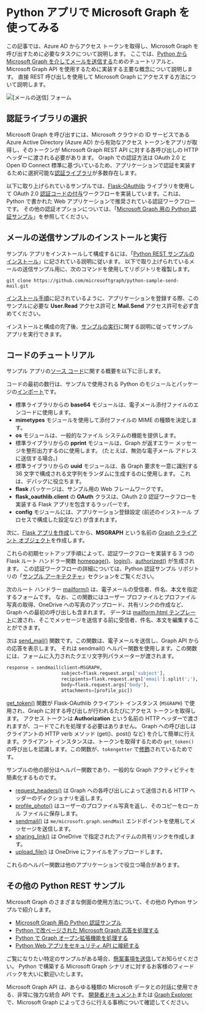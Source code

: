 # <a name="get-started-with-microsoft-graph-in-a-python-app"></a>Python アプリで Microsoft Graph を使ってみる 

この記事では、Azure AD からアクセス トークンを取得し、Microsoft Graph を呼び出すために必要なタスクについて説明します。 ここでは、[Python から Microsoft Graph を介してメールを送信する](https://github.com/microsoftgraph/python-sample-send-mail)ためのチュートリアルと、Microsoft Graph API を使用するために実装する主要な概念について説明します。 直接 REST 呼び出しを使用して Microsoft Graph にアクセスする方法について説明します。

![[メールの送信] フォーム](https://raw.githubusercontent.com/microsoftgraph/python-sample-send-mail/master/static/images/sendmail.png)

## <a name="choosing-an-authentication-library"></a>認証ライブラリの選択

Microsoft Graph を呼び出すには、Microsoft クラウドの ID サービスである Azure Active Directory (Azure AD) から有効なアクセス トークンをアプリが取得し、そのトークンが Microsoft Graph REST API に対する各呼び出しの HTTP ヘッダーに渡される必要があります。 Graph での認証方法は OAuth 2.0 と Open ID Connect 標準に基づいているため、アプリケーションで認証を実装するために選択可能な[認証ライブラリ](https://docs.microsoft.com/ja-JP/azure/active-directory/develop/active-directory-v2-libraries)が多数存在します。

以下に取り上げられているサンプルでは、[Flask-OAuthlib](https://flask-oauthlib.readthedocs.io/en/latest/) ライブラリを使用して OAuth 2.0 [認証コードの付与](https://tools.ietf.org/html/rfc6749#section-4.1)ワークフローを実装しています。これは、Python で書かれた Web アプリケーションで推奨されている認証ワークフローです。 その他の認証オプションについては、「[Microsoft Graph 用の Python 認証サンプル](https://github.com/microsoftgraph/python-sample-auth)」を参照してください。

## <a name="installing-and-running-the-send-mail-sample"></a>メールの送信サンプルのインストールと実行

サンプル アプリをインストールして構成するには、「[Python REST サンプルのインストール](https://github.com/microsoftgraph/python-sample-auth/blob/master/installation.md)」に記されている説明に従います。 以下で取り上げられているメールの送信サンプル用に、次のコマンドを使用してリポジトリを複製します。

```git clone https://github.com/microsoftgraph/python-sample-send-mail.git```

[インストール手順](https://github.com/microsoftgraph/python-sample-auth/blob/master/installation.md)に記されているように、アプリケーションを登録する際、このサンプルに必要な **User.Read** アクセス許可と **Mail.Send** アクセス許可を必ず含めてください。

インストールと構成の完了後、[サンプルの実行](https://github.com/microsoftgraph/python-sample-send-mail#running-the-sample)に関する説明に従ってサンプル アプリを実行できます。

## <a name="code-walkthrough"></a>コードのチュートリアル

サンプル アプリの[ソース コード](https://github.com/microsoftgraph/python-sample-send-mail/blob/master/sample.py)に関する概要を以下に示します。

コードの最初の数行は、サンプルで使用される Python のモジュールとパッケージの[インポート](https://github.com/microsoftgraph/python-sample-send-mail/blob/master/sample.py#L4-L32)です。

* 標準ライブラリからの **base64** モジュールは、電子メール添付ファイルのエンコードに使用します。
* **mimetypes** モジュールを使用して添付ファイルの MIME の種類を決定します。
* **os** モジュールは、一般的なファイル システムの機能を提供します。
* 標準ライブラリからの **pprint** モジュールは、Graph が返すエラー メッセージを整形出力するのに使用します。 (たとえば、無効な電子メール アドレスに送信する場合。) 
* 標準ライブラリからの **uuid** モジュールは、各 Graph 要求を一意に識別する 36 文字で構成される文字列をランダムに生成するのに使用します。 これは、デバッグに役立ちます。
* **flask** パッケージは、サンプル用の Web フレームワークです。
* **flask_oauthlib.client** の **OAuth** クラスは、OAuth 2.0 認証ワークフローを実装する Flask アプリを包含するラッパーです。
* **config** モジュールには、アプリケーション登録設定 (前述のインストール プロセスで構成した設定など) が含まれます。

次に、[Flask アプリを作成](https://github.com/microsoftgraph/python-sample-send-mail/blob/master/sample.py#L15-L17)してから、**MSGRAPH** という名前の [Graph クライアント オブジェクト](https://github.com/microsoftgraph/python-sample-send-mail/blob/master/sample.py#L19-L28)を作成します。

これらの初期セットアップ手順によって、認証ワークフローを実装する 3 つの Flask ルート ハンドラー関数 [homepage()](https://github.com/microsoftgraph/python-sample-send-mail/blob/master/sample.py#L30-L33)、[login()](https://github.com/microsoftgraph/python-sample-send-mail/blob/master/sample.py#L35-L39)、[authorized()](https://github.com/microsoftgraph/python-sample-send-mail/blob/master/sample.py#L41-L48) が生成されます。 この認証ワークフローの詳細については、Python 認証サンプル リポジトリの「[サンプル アーキテクチャ](https://github.com/microsoftgraph/python-sample-auth#sample-architecture)」セクションをご覧ください。

次のルート ハンドラー [mailform()](https://github.com/microsoftgraph/python-sample-send-mail/blob/master/sample.py#L50-L83) は、電子メールの受信者、件名、本文を指定するフォームです。 なお、この関数にはユーザー プロファイルとプロファイル写真の取得、OneDrive への写真のアップロード、共有リンクの作成など、Graph への最初の呼び出しも含まれます。 データは [mailform.html テンプレート](https://github.com/microsoftgraph/python-sample-send-mail/blob/master/sample.py#L77-L83)に渡され、そこでメッセージを送信する前に受信者、件名、本文を編集することができます。 

次は [send_mail()](https://github.com/microsoftgraph/python-sample-send-mail/blob/master/sample.py#L85-L107) 関数です。この関数は、電子メールを送信し、Graph API からの応答を表示します。 それは sendmail() ヘルパー関数を使用します。この関数には、フォームに入力されたクエリ文字列パラメーターが渡されます。

```python
response = sendmail(client=MSGRAPH,
                    subject=flask.request.args['subject'],
                    recipients=flask.request.args['email'].split(';'),
                    body=flask.request.args['body'],
                    attachments=[profile_pic])
```

[get_token()](https://github.com/microsoftgraph/python-sample-send-mail/blob/master/sample.py#L109-L123) 関数が Flask-OAuthlib クライアント インスタンス (```MSGRAPH```) で使用され、Graph に対する呼び出しが行われるたびにアクセス トークンを取得します。 アクセス トークンは **Authorization** という名前の HTTP ヘッダーで渡されますが、コードでこれを処理する必要はありません。 Graph への呼び出しはクライアントの HTTP verb メソッド (get()、post() など) を介して簡単に行えます。クライアント インスタンスは、トークンを取得するための ```get_token()``` の呼び出しを認識します。この関数が、```tokengetter``` で[修飾](https://github.com/microsoftgraph/python-sample-send-mail/blob/master/sample.py#L109-L109)されているためです。

サンプルの他の部分はヘルパー関数であり、一般的な Graph アクティビティを簡素化するものです。

* [request_headers()](https://github.com/microsoftgraph/python-sample-send-mail/blob/master/sample.py#L114-L123) は Graph への各呼び出しによって送信される HTTP ヘッダーのディクショナリを返します。
* [profile_photo()](https://github.com/microsoftgraph/python-sample-send-mail/blob/master/sample.py#L125-L154) はユーザーのプロファイル写真を返し、そのコピーをローカル ファイルに保存します。
* [sendmail()](https://github.com/microsoftgraph/python-sample-send-mail/blob/master/sample.py#L156-L202) は ```me/microsoft.graph.sendMail``` エンドポイントを使用してメッセージを送信します。
* [sharing_link()](https://github.com/microsoftgraph/python-sample-send-mail/blob/master/sample.py#L204-L221) は OneDrive で指定されたアイテムの共有リンクを作成します。
* [upload_file()](https://github.com/microsoftgraph/python-sample-send-mail/blob/master/sample.py#L223-L255) は OneDrive にファイルをアップロードします。

これらのヘルパー関数は他のアプリケーションで役立つ場合があります。

## <a name="other-python-rest-samples"></a>その他の Python REST サンプル

Microsoft Graph のさまざまな側面の使用方法について、その他の Python サンプルで紹介します。

* [Microsoft Graph 用の Python 認証サンプル](https://github.com/microsoftgraph/python-sample-auth)
* [Python で改ページされた Microsoft Graph 応答を処理する](https://github.com/microsoftgraph/python-sample-pagination)
* [Python で Graph オープン拡張機能を処理する](https://github.com/microsoftgraph/python-sample-open-extensions)
* [Python Web アプリをセキュリティ API に接続する](https://github.com/microsoftgraph/python-security-rest-sample)

ご覧になりたい特定のサンプルがある場合、[懸案事項を送信](https://github.com/microsoftgraph/python-sample-auth/issues)してお知らせください。 Python で構築する Microsoft Graph シナリオに対するお客様のフィードバックを大いに歓迎いたします。

Microsoft Graph API は、あらゆる種類の Microsoft データとの対話に使用できる、非常に強力な統合 API です。 [開発者ドキュメント](https://developer.microsoft.com/ja-JP/graph/docs/concepts/overview)または [Graph Explorer](https://developer.microsoft.com/ja-JP/graph/graph-explorer) で、Microsoft Graph によってさらに行える事柄について確認してください。

